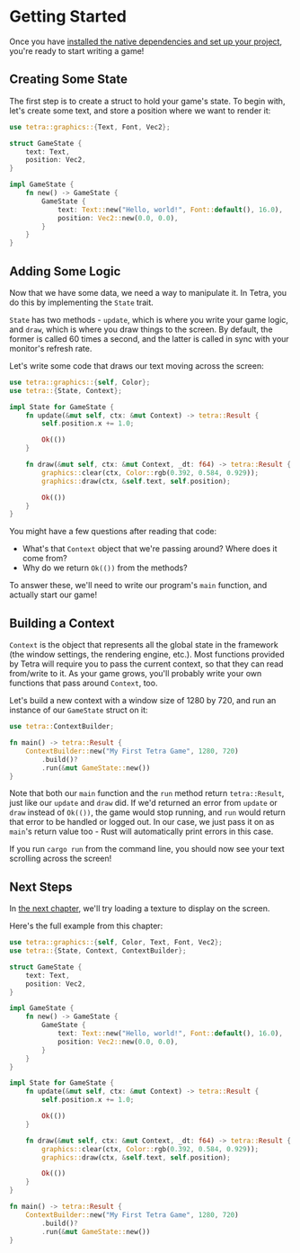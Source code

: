 # Getting Started

Once you have [installed the native dependencies and set up your project](./installation.md), you're ready to start writing a game!

## Creating Some State

The first step is to create a struct to hold your game's state. To begin with, let's create some text, and store a position where we want to render it:

```rust ,noplaypen
use tetra::graphics::{Text, Font, Vec2};

struct GameState {
    text: Text,
    position: Vec2,
}

impl GameState {
    fn new() -> GameState {
        GameState {
            text: Text::new("Hello, world!", Font::default(), 16.0),
            position: Vec2::new(0.0, 0.0),
        }
    }
}
```

## Adding Some Logic

Now that we have some data, we need a way to manipulate it. In Tetra, you do this by implementing the `State` trait.

`State` has two methods - `update`, which is where you write your game logic, and `draw`, which is where you draw things to the screen. By default, the former is called 60 times a second, and the latter is called in sync with your monitor's refresh rate.

Let's write some code that draws our text moving across the screen:

```rust ,noplaypen
use tetra::graphics::{self, Color};
use tetra::{State, Context};

impl State for GameState {
    fn update(&mut self, ctx: &mut Context) -> tetra::Result {
        self.position.x += 1.0;

        Ok(())
    }

    fn draw(&mut self, ctx: &mut Context, _dt: f64) -> tetra::Result {
        graphics::clear(ctx, Color::rgb(0.392, 0.584, 0.929));
        graphics::draw(ctx, &self.text, self.position);

        Ok(())
    }
}
```

You might have a few questions after reading that code:

* What's that `Context` object that we're passing around? Where does it come from?
* Why do we return `Ok(())` from the methods?

To answer these, we'll need to write our program's `main` function, and actually start our game!

## Building a Context

`Context` is the object that represents all the global state in the framework (the window settings, the rendering engine, etc.). Most functions provided by Tetra will require you to pass the current context, so that they can read from/write to it. As your game grows, you'll probably write your own functions that pass around `Context`, too.

Let's build a new context with a window size of 1280 by 720, and run an instance of our `GameState` struct on it:

```rust ,noplaypen
use tetra::ContextBuilder;

fn main() -> tetra::Result {
    ContextBuilder::new("My First Tetra Game", 1280, 720)
        .build()?
        .run(&mut GameState::new())
}
```

Note that both our `main` function and the `run` method return `tetra::Result`, just like our `update` and `draw` did. If we'd returned an error from `update` or `draw` instead of `Ok(())`, the game would stop running, and `run` would return that error to be handled or logged out. In our case, we just pass it on as `main`'s return value too - Rust will automatically print errors in this case.

If you run `cargo run` from the command line, you should now see your text scrolling across the screen!

## Next Steps

In [the next chapter](./loading-a-texture.md), we'll try loading a texture to display on the screen.

Here's the full example from this chapter:

```rust ,noplaypen
use tetra::graphics::{self, Color, Text, Font, Vec2};
use tetra::{State, Context, ContextBuilder};

struct GameState {
    text: Text,
    position: Vec2,
}

impl GameState {
    fn new() -> GameState {
        GameState {
            text: Text::new("Hello, world!", Font::default(), 16.0),
            position: Vec2::new(0.0, 0.0),
        }
    }
}

impl State for GameState {
    fn update(&mut self, ctx: &mut Context) -> tetra::Result {
        self.position.x += 1.0;

        Ok(())
    }

    fn draw(&mut self, ctx: &mut Context, _dt: f64) -> tetra::Result {
        graphics::clear(ctx, Color::rgb(0.392, 0.584, 0.929));
        graphics::draw(ctx, &self.text, self.position);

        Ok(())
    }
}

fn main() -> tetra::Result {
    ContextBuilder::new("My First Tetra Game", 1280, 720)
        .build()?
        .run(&mut GameState::new())
}
```
